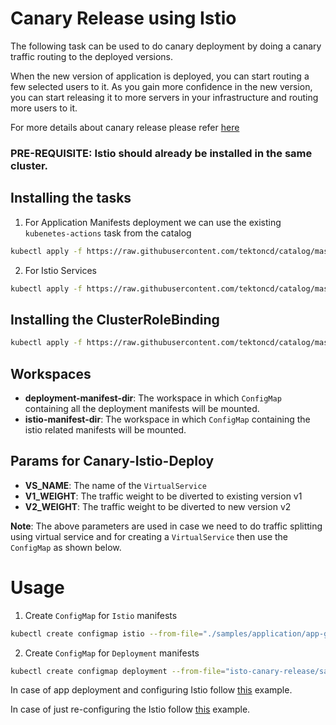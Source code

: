 # Canary Release using Istio

The following task can be used to do canary deployment by doing a canary traffic routing to the deployed versions.

When the new version of application is deployed, you can start routing a few selected users to it. As you gain more confidence in the new version, you can start releasing it to more servers in your infrastructure and routing more users to it.

For more details about canary release please refer [here](https://martinfowler.com/bliki/CanaryRelease.html)

### **PRE-REQUISITE**: Istio should already be installed in the same cluster.

## Installing the tasks

1. For Application Manifests deployment we can use the existing `kubenetes-actions` task from the catalog

```bash
kubectl apply -f https://raw.githubusercontent.com/tektoncd/catalog/master/task/kubernetes-actions/0.1/kubernetes-actions.yaml
```

2. For Istio Services

```bash
kubectl apply -f https://raw.githubusercontent.com/tektoncd/catalog/master/task/istio-canary-release/0.1/istio-canary-release.yaml
```

## Installing the ClusterRoleBinding

```bash
kubectl apply -f https://raw.githubusercontent.com/tektoncd/catalog/master/task/istio-canary-release/0.1/support/clusterrolebinding.yaml
```

## Workspaces

- **deployment-manifest-dir**: The workspace in which `ConfigMap` containing all the deployment manifests will be mounted.
- **istio-manifest-dir**: The workspace in which `ConfigMap` containing the istio related manifests will be mounted.

## Params for Canary-Istio-Deploy

- **VS_NAME**: The name of the `VirtualService`
- **V1_WEIGHT**: The traffic weight to be diverted to existing version v1
- **V2_WEIGHT**: The traffic weight to be diverted to new version v2

**Note**: The above parameters are used in case we need to do traffic splitting using virtual service and for creating a `VirtualService` then use the `ConfigMap` as shown below.

# Usage

1. Create `ConfigMap` for `Istio` manifests

```bash
kubectl create configmap istio --from-file="./samples/application/app-gateway.yaml"
```

2. Create `ConfigMap` for `Deployment` manifests

```bash
kubectl create configmap deployment --from-file="isto-canary-release/samples/application/myapp.yaml"
```

In case of app deployment and configuring Istio follow [this](./samples/run.yaml) example.

In case of just re-configuring the Istio follow [this](./samples/taskrun.yaml) example.
